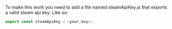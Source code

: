 To make this work you need to add a file named steamApiKey.js 
that exports a valid steam api key.
Like so:

```javascript
export const steamApiKey = <your_key>;
```
